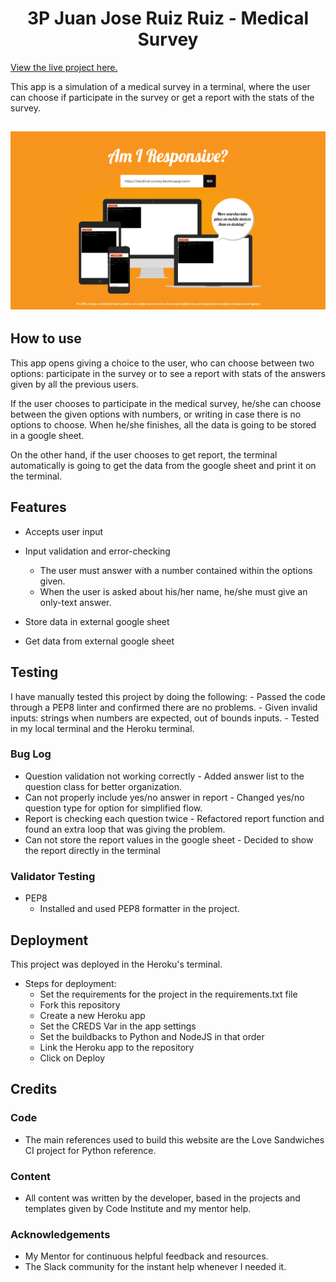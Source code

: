 <h1 align="center">3P Juan Jose Ruiz Ruiz - Medical Survey</h1>

[View the live project here.](https://medical-survey.herokuapp.com/)

This app is a simulation of a medical survey in a terminal, where the user can choose if participate in the survey or get a report with the stats of the survey.

<h2 align="center"><img src="assets/images/3PReadmeHeader.png"></h2>

## How to use

This app opens giving a choice to the user, who can choose between two options: participate in the survey or to see a report 
with stats of the answers given by all the previous users.

If the user chooses to participate in the medical survey, he/she can choose between the given options with numbers, or writing in case there is no options to choose. When he/she finishes, all the data is going to be stored in a google sheet.

On the other hand, if the user chooses to get report, the terminal automatically is going to get the data from the google sheet
and print it on the terminal.


## Features

-   Accepts user input

-   Input validation and error-checking
    -   The user must answer with a number contained within the options given.
    -   When the user is asked about his/her name, he/she must give an only-text answer.

-   Store data in external google sheet

-   Get data from external google sheet


## Testing

I have manually tested this project by doing the following:
    -   Passed the code through a PEP8 linter and confirmed there are no problems.
    -   Given invalid inputs: strings when numbers are expected, out of bounds inputs.
    -   Tested in my local terminal and the Heroku terminal.   

### Bug Log

-   Question validation not working correctly - Added answer list to the question class for better organization.
-   Can not properly include yes/no answer in report - Changed yes/no question type for option for simplified flow.
-   Report is checking each question twice - Refactored report function and found an extra loop that was giving the problem.
-   Can not store the report values in the google sheet - Decided to show the report directly in the terminal

### Validator Testing

-   PEP8
    -   Installed and used PEP8 formatter in the project.

## Deployment

This project was deployed in the Heroku's terminal.

-   Steps for deployment:
    -   Set the requirements for the project in the requirements.txt file
    -   Fork this repository
    -   Create a new Heroku app
    -   Set the CREDS Var in the app settings
    -   Set the buildbacks to Python and NodeJS in that order
    -   Link the Heroku app to the repository
    -   Click on Deploy

## Credits

### Code

-   The main references used to build this website are the Love Sandwiches CI project for Python reference.


### Content

-   All content was written by the developer, based in the projects and templates given by Code Institute and my mentor help.


### Acknowledgements

-   My Mentor for continuous helpful feedback and resources.
-   The Slack community for the instant help whenever I needed it.
